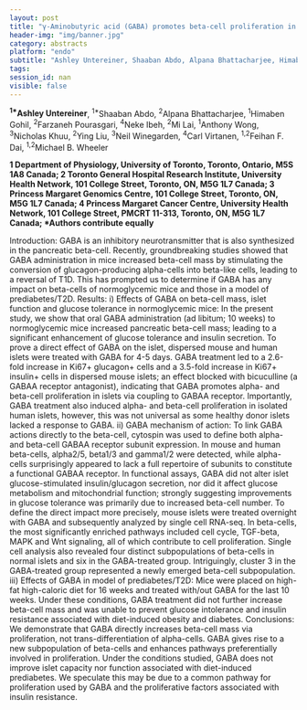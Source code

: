 ```yaml
---
layout: post
title: "γ-Aminobutyric acid (GABA) promotes beta-cell proliferation in mouse and human islets"
header-img: "img/banner.jpg"
category: abstracts
platform: "endo"
subtitle: "Ashley Untereiner, Shaaban Abdo, Alpana Bhattacharjee, Himaben Gohil, Farzaneh Pourasgari, Neke Ibeh, Mi Lai, Anthony Wong, Nicholas Khuu, Ying Liu, Neil Winegarden, Carl Virtanen, Feihan F. Dai, Michael B. Wheeler"
tags: 
session_id: nan
visible: false
---
```

**<sup>1\*</sup>Ashley Untereiner**, <sup>1\*</sup>Shaaban Abdo, <sup>2</sup>Alpana Bhattacharjee, <sup>1</sup>Himaben Gohil, <sup>2</sup>Farzaneh Pourasgari, <sup>4</sup>Neke Ibeh, <sup>2</sup>Mi Lai, <sup>1</sup>Anthony Wong, <sup>3</sup>Nicholas Khuu, <sup>2</sup>Ying Liu, <sup>3</sup>Neil Winegarden, <sup>4</sup>Carl Virtanen, <sup>1,2</sup>Feihan F. Dai, <sup>1,2</sup>Michael B. Wheeler

__1 Department of Physiology, University of Toronto, Toronto, Ontario, M5S 1A8 Canada; 2 Toronto General Hospital Research Institute, University Health Network, 101 College Street, Toronto, ON, M5G 1L7 Canada; 3 Princess Margaret Genomics Centre, 101 College Street, Toronto, ON, M5G 1L7 Canada; 4 Princess Margaret Cancer Centre, University Health Network, 101 College Street, PMCRT 11-313, Toronto, ON, M5G 1L7 Canada; \*Authors contribute equally__

Introduction: GABA is an inhibitory neurotransmitter that is also synthesized in the pancreatic beta-cell. Recently, groundbreaking studies showed that GABA administration in mice increased beta-cell mass by stimulating the conversion of glucagon-producing alpha-cells into beta-like cells, leading to a reversal of T1D. This has prompted us to determine if GABA has any impact on beta-cells of normoglycemic mice and those in a model of prediabetes/T2D. 
Results: i) Effects of GABA on beta-cell mass, islet function and glucose tolerance in normoglycemic mice: In the present study, we show that oral GABA administration (ad libitum; 10 weeks) to normoglycemic mice increased pancreatic beta-cell mass; leading to a significant enhancement of glucose tolerance and insulin secretion. To prove a direct effect of GABA on the islet, dispersed mouse and human islets were treated with GABA for 4-5 days. GABA treatment led to a 2.6-fold increase in Ki67+ glucagon+ cells and a 3.5-fold increase in Ki67+ insulin+ cells in dispersed mouse islets; an effect blocked with bicuculline (a GABAA receptor antagonist), indicating that GABA promotes alpha- and beta-cell proliferation in islets via coupling to GABAA receptor. Importantly, GABA treatment also induced alpha- and beta-cell proliferation in isolated human islets, however, this was not universal as some healthy donor islets lacked a response to GABA. 
ii) GABA mechanism of action: To link GABA actions directly to the beta-cell, cytospin was used to define both alpha- and beta-cell GABAA receptor subunit expression. In mouse and human beta-cells, alpha2/5, beta1/3 and gamma1/2 were detected, while alpha-cells surprisingly appeared to lack a full repertoire of subunits to constitute a functional GABAA receptor. In functional assays, GABA did not alter islet glucose-stimulated insulin/glucagon secretion, nor did it affect glucose metabolism and mitochondrial function; strongly suggesting improvements in glucose tolerance was primarily due to increased beta-cell number. To define the direct impact more precisely, mouse islets were treated overnight with GABA and subsequently analyzed by single cell RNA-seq. In beta-cells, the most significantly enriched pathways included cell cycle, TGF-beta, MAPK and Wnt signaling, all of which contribute to cell proliferation. Single cell analysis also revealed four distinct subpopulations of beta-cells in normal islets and six in the GABA-treated group. Intriguingly, cluster 3 in the GABA-treated group represented a newly emerged beta-cell subpopulation. 
iii) Effects of GABA in model of prediabetes/T2D: Mice were placed on high-fat high-caloric diet for 16 weeks and treated with/out GABA for the last 10 weeks. Under these conditions, GABA treatment did not further increase beta-cell mass and was unable to prevent glucose intolerance and insulin resistance associated with diet-induced obesity and diabetes. 
Conclusions: We demonstrate that GABA directly increases beta-cell mass via proliferation, not trans-differentiation of alpha-cells. GABA gives rise to a new subpopulation of beta-cells and enhances pathways preferentially involved in proliferation. Under the conditions studied, GABA does not improve islet capacity nor function associated with diet-induced prediabetes. We speculate this may be due to a common pathway for proliferation used by GABA and the proliferative factors associated with insulin resistance.